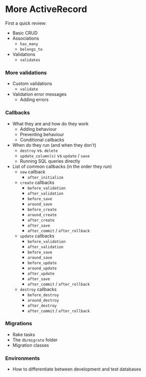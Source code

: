 # More ActiveRecord

First a quick review:

* Basic CRUD
* Associations
    - `has_many`
    - `belongs_to`
* Validations
    - `validates`

### More validations
* Custom validations
    - `validate`
* Validation error messages
    - Adding errors

### Callbacks
* What they are and how do they work
    - Adding behaviour
    - Preventing behaviour
    - Conditional callbacks
* When do they run (and when they don't)
    - `destroy` vs. `delete`
    - `update_column(s)` vs `update` / `save`
    - Running SQL queries directly
* List of common callbacks (in the order they run)
    - `new` callback
        + `after_initialize`
    - `create` callbacks
        + `before_validation`
        + `after_validation`
        + `before_save`
        + `around_save`
        + `before_create`
        + `around_create`
        + `after_create`
        + `after_save`
        + `after_commit` / `after_rollback`
    - `update` callbacks
        + `before_validation`
        + `after_validation`
        + `before_save`
        + `around_save`
        + `before_update`
        + `around_update`
        + `after_update`
        + `after_save`
        + `after_commit` / `after_rollback`
    - `destroy` callbacks
        + `before_destroy`
        + `around_destroy`
        + `after_destroy`
        + `after_commit` / `after_rollback`

### Migrations
* Rake tasks
* The `db/migrate` folder
* Migration classes

### Environments
* How to differentiate between development and test databases
